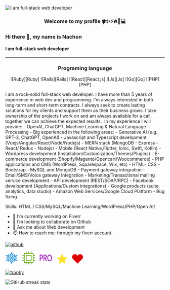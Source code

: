 ![I am full-stack web developer](https://imgkub.com/images/2023/10/02/Cover-FB-1.png)
### <center>Welcome to my profile 🍀✨⚡️🔥🌈💻</center>
### Hi there 👋, my name is Nachon
#### I am full-stack web developer

---

### <center> Programing language </center>
<center>

![Ruby][Ruby]
![Rails][Rails]
![React][React.js]
![Js][Js]
![Go][Go]
![PHP][PHP]

</center>
I am a rock-solid full-stack web developer. I have more than 5 years of experience in web dev and programming. I'm always interested in both long-term and short-term contracts.
I always seek to create lasting solutions for my clients and support them as their business grows. I take ownership of the projects I work on and am always available for a call, together we can achieve the expected results. ⁣
In my experience I will provide:
- OpenAI, ChatGPT, Machine Learning & Natural Language Processing
- Big experienced in the following areas: - Generative AI (e.g. GPT-3, ChatGPT, OpenAI)
- Javascript and Typescript development (Vuejs/Angular/React/Node/Nodejs)
- MERN stack (MongoDB - Express - React/ Redux - Nodejs)
- Mobile (React Native,Flutter, Ionic, Swift, Kotlin)
- Wordpress development (Installation/Customization/Themes/Plugins)
- E-commerce development (Shopify/Magento/Opencart/Woocommerce)
- PHP applications and CMS (WordPress, Squarespace, Wix, etc)
- HTML- CSS - Bootstrap
- MySQL and MongoDB
- Payment gateway integration
- Email/SMS/Voice gateway integration
- Marketing/Transactional mailing service development
- API development (REST/SOAP/RPC)
- Facebook development (Applications/Custom integrations)
- Google products (suite, analytics, data studio)
- Amazon Web Services/Google Cloud Platform
- Bug fixing

Skills: HTML / CSS/MySQL/Machine Learning/WordPress/PHP/Open AI/

- 🔭 I’m currently working on Fiverr 
- 👯 I’m looking to collaborate on Github 
- 💬 Ask me about Web development 
- 📫 How to reach me: through my fiverr account. 


[<img src='https://cdn.jsdelivr.net/npm/simple-icons@3.0.1/icons/github.svg' alt='github' height='40'>](https://github.com/remote-club)  

<a href='https://archiveprogram.github.com/'><img src='https://raw.githubusercontent.com/acervenky/animated-github-badges/master/assets/acbadge.gif' width='40' height='40'></a> <a href='https://docs.github.com/en/developers'><img src='https://raw.githubusercontent.com/acervenky/animated-github-badges/master/assets/devbadge.gif' width='40' height='40'></a> <a href='https://github.com/pricing'><img src='https://raw.githubusercontent.com/acervenky/animated-github-badges/master/assets/pro.gif' width='40' height='40'></a> <a href='https://stars.github.com/'><img src='https://raw.githubusercontent.com/acervenky/animated-github-badges/master/assets/starbadge.gif' width='35' height='35'></a> <a href='https://docs.github.com/en/github/supporting-the-open-source-community-with-github-sponsors'><img src='https://raw.githubusercontent.com/acervenky/animated-github-badges/master/assets/sponsorbadge.gif' width='35' height='35'></a> 

[![trophy](https://github-profile-trophy.vercel.app/?username=remote-club)](https://github.com/ryo-ma/github-profile-trophy)

![GitHub streak stats](https://streak-stats.demolab.com/?user=remote-club)  

